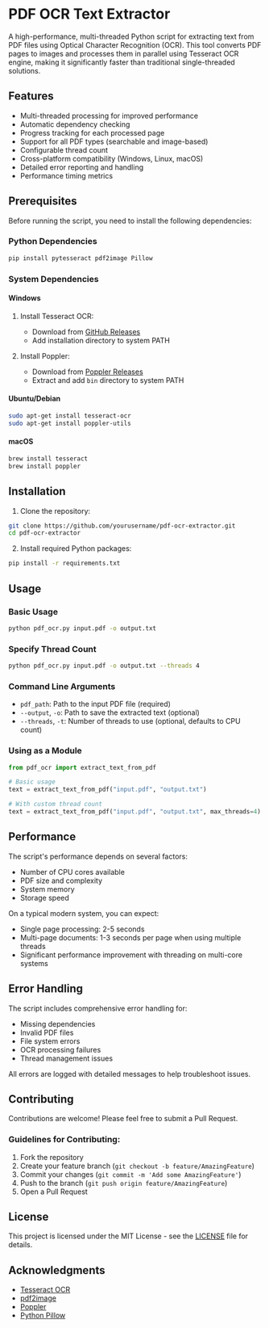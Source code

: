 # PDF OCR Text Extractor

A high-performance, multi-threaded Python script for extracting text from PDF files using Optical Character Recognition (OCR). This tool converts PDF pages to images and processes them in parallel using Tesseract OCR engine, making it significantly faster than traditional single-threaded solutions.

## Features

- Multi-threaded processing for improved performance
- Automatic dependency checking
- Progress tracking for each processed page
- Support for all PDF types (searchable and image-based)
- Configurable thread count
- Cross-platform compatibility (Windows, Linux, macOS)
- Detailed error reporting and handling
- Performance timing metrics

## Prerequisites

Before running the script, you need to install the following dependencies:

### Python Dependencies
```bash
pip install pytesseract pdf2image Pillow
```

### System Dependencies

#### Windows
1. Install Tesseract OCR:
   - Download from [GitHub Releases](https://github.com/UB-Mannheim/tesseract/wiki)
   - Add installation directory to system PATH

2. Install Poppler:
   - Download from [Poppler Releases](https://github.com/oschwartz10612/poppler-windows/releases/)
   - Extract and add `bin` directory to system PATH

#### Ubuntu/Debian
```bash
sudo apt-get install tesseract-ocr
sudo apt-get install poppler-utils
```

#### macOS
```bash
brew install tesseract
brew install poppler
```

## Installation

1. Clone the repository:
```bash
git clone https://github.com/yourusername/pdf-ocr-extractor.git
cd pdf-ocr-extractor
```

2. Install required Python packages:
```bash
pip install -r requirements.txt
```

## Usage

### Basic Usage
```bash
python pdf_ocr.py input.pdf -o output.txt
```

### Specify Thread Count
```bash
python pdf_ocr.py input.pdf -o output.txt --threads 4
```

### Command Line Arguments
- `pdf_path`: Path to the input PDF file (required)
- `--output`, `-o`: Path to save the extracted text (optional)
- `--threads`, `-t`: Number of threads to use (optional, defaults to CPU count)

### Using as a Module
```python
from pdf_ocr import extract_text_from_pdf

# Basic usage
text = extract_text_from_pdf("input.pdf", "output.txt")

# With custom thread count
text = extract_text_from_pdf("input.pdf", "output.txt", max_threads=4)
```

## Performance

The script's performance depends on several factors:
- Number of CPU cores available
- PDF size and complexity
- System memory
- Storage speed

On a typical modern system, you can expect:
- Single page processing: 2-5 seconds
- Multi-page documents: 1-3 seconds per page when using multiple threads
- Significant performance improvement with threading on multi-core systems

## Error Handling

The script includes comprehensive error handling for:
- Missing dependencies
- Invalid PDF files
- File system errors
- OCR processing failures
- Thread management issues

All errors are logged with detailed messages to help troubleshoot issues.

## Contributing

Contributions are welcome! Please feel free to submit a Pull Request.

### Guidelines for Contributing:
1. Fork the repository
2. Create your feature branch (`git checkout -b feature/AmazingFeature`)
3. Commit your changes (`git commit -m 'Add some AmazingFeature'`)
4. Push to the branch (`git push origin feature/AmazingFeature`)
5. Open a Pull Request

## License

This project is licensed under the MIT License - see the [LICENSE](LICENSE) file for details.

## Acknowledgments

- [Tesseract OCR](https://github.com/tesseract-ocr/tesseract)
- [pdf2image](https://github.com/Belval/pdf2image)
- [Poppler](https://poppler.freedesktop.org/)
- [Python Pillow](https://python-pillow.org/)
